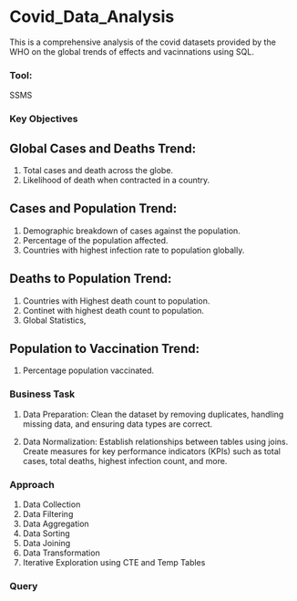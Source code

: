 # Covid_Data_Analysis
This is a comprehensive analysis of the covid datasets provided by the WHO on the global trends of effects and vacinnations using SQL.

### Tool: 
SSMS  

### Key Objectives  

## Global Cases and Deaths Trend:
1. Total cases and death across the globe.
2. Likelihood of death when contracted in a country.
   
## Cases and Population Trend:
1. Demographic breakdown of cases against the population.
2. Percentage of the population affected.
3. Countries with highest infection rate to population globally.
   
## Deaths to Population Trend:
1. Countries with Highest death count to population.
2. Continet with highest death count to population.
3. Global Statistics,
   
## Population to Vaccination Trend:
1. Percentage population vaccinated.


### Business Task
1. Data Preparation:
Clean the dataset by removing duplicates, handling missing data, and ensuring data
types are correct.

2. Data Normalization:
Establish relationships between tables using joins.
Create measures for key performance indicators (KPIs) such as total cases, total deaths, highest infection count, and more. 

### Approach
1. Data Collection
2. Data Filtering
3. Data Aggregation
4. Data Sorting
5. Data Joining
6. Data Transformation
7. Iterative Exploration using CTE and Temp Tables

### Query 








